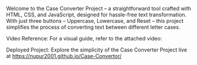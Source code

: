 Welcome to the Case Converter Project – a straightforward tool crafted with HTML, CSS, and JavaScript, designed for hassle-free text transformation. With just three buttons – Uppercase, Lowercase, and Reset – this project simplifies the process of converting text between different letter cases.

Video Reference:
For a visual guide, refer to the attached video:

Deployed Project:
Explore the simplicity of the Case Converter Project live at 
https://nupur2001.github.io/Case-Convertor/
